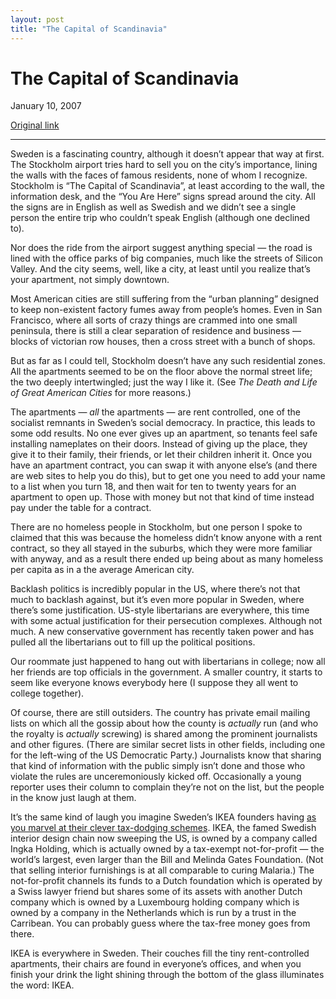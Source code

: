 ```yaml
---
layout: post
title: "The Capital of Scandinavia"
---
```

The Capital of Scandinavia
==========================

January 10, 2007

[Original link](http://www.aaronsw.com/weblog/visitingsweden)

* * * * *

Sweden is a fascinating country, although it doesn’t appear that way at
first. The Stockholm airport tries hard to sell you on the city’s
importance, lining the walls with the faces of famous residents, none of
whom I recognize. Stockholm is “The Capital of Scandinavia”, at least
according to the wall, the information desk, and the “You Are Here”
signs spread around the city. All the signs are in English as well as
Swedish and we didn’t see a single person the entire trip who couldn’t
speak English (although one declined to).

Nor does the ride from the airport suggest anything special — the road
is lined with the office parks of big companies, much like the streets
of Silicon Valley. And the city seems, well, like a city, at least until
you realize that’s your apartment, not simply downtown.

Most American cities are still suffering from the “urban planning”
designed to keep non-existent factory fumes away from people’s homes.
Even in San Francisco, where all sorts of crazy things are crammed into
one small peninsula, there is still a clear separation of residence and
business — blocks of victorian row houses, then a cross street with a
bunch of shops.

But as far as I could tell, Stockholm doesn’t have any such residential
zones. All the apartments seemed to be on the floor above the normal
street life; the two deeply intertwingled; just the way I like it. (See
*The Death and Life of Great American Cities* for more reasons.)

The apartments — *all* the apartments — are rent controlled, one of the
socialist remnants in Sweden’s social democracy. In practice, this leads
to some odd results. No one ever gives up an apartment, so tenants feel
safe installing nameplates on their doors. Instead of giving up the
place, they give it to their family, their friends, or let their
children inherit it. Once you have an apartment contract, you can swap
it with anyone else’s (and there are web sites to help you do this), but
to get one you need to add your name to a list when you turn 18, and
then wait for ten to twenty years for an apartment to open up. Those
with money but not that kind of time instead pay under the table for a
contract.

There are no homeless people in Stockholm, but one person I spoke to
claimed that this was because the homeless didn’t know anyone with a
rent contract, so they all stayed in the suburbs, which they were more
familiar with anyway, and as a result there ended up being about as many
homeless per capita as in a the average American city.

Backlash politics is incredibly popular in the US, where there’s not
that much to backlash against, but it’s even more popular in Sweden,
where there’s some justification. US-style libertarians are everywhere,
this time with some actual justification for their persecution
complexes. Although not much. A new conservative government has recently
taken power and has pulled all the libertarians out to fill up the
political positions.

Our roommate just happened to hang out with libertarians in college; now
all her friends are top officials in the government. A smaller country,
it starts to seem like everyone knows everybody here (I suppose they all
went to college together).

Of course, there are still outsiders. The country has private email
mailing lists on which all the gossip about how the county is *actually*
run (and who the royalty is *actually* screwing) is shared among the
prominent journalists and other figures. (There are similar secret lists
in other fields, including one for the left-wing of the US Democratic
Party.) Journalists know that sharing that kind of information with the
public simply isn’t done and those who violate the rules are
unceremoniously kicked off. Occasionally a young reporter uses their
column to complain they’re not on the list, but the people in the know
just laugh at them.

It’s the same kind of laugh you imagine Sweden’s IKEA founders having
[as you marvel at their clever tax-dodging
schemes](http://www.economist.com/PrinterFriendly.cfm?story_id=6919139).
IKEA, the famed Swedish interior design chain now sweeping the US, is
owned by a company called Ingka Holding, which is actually owned by a
tax-exempt not-for-profit — the world’s largest, even larger than the
Bill and Melinda Gates Foundation. (Not that selling interior
furnishings is at all comparable to curing Malaria.) The not-for-profit
channels its funds to a Dutch foundation which is operated by a Swiss
lawyer friend but shares some of its assets with another Dutch company
which is owned by a Luxembourg holding company which is owned by a
company in the Netherlands which is run by a trust in the Carribean. You
can probably guess where the tax-free money goes from there.

IKEA is everywhere in Sweden. Their couches fill the tiny
rent-controlled apartments, their chairs are found in everyone’s
offices, and when you finish your drink the light shining through the
bottom of the glass illuminates the word: IKEA.
